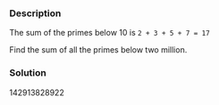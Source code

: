 ### Description
The sum of the primes below 10 is `2 + 3 + 5 + 7 = 17`

Find the sum of all the primes below two million.


### Solution
142913828922